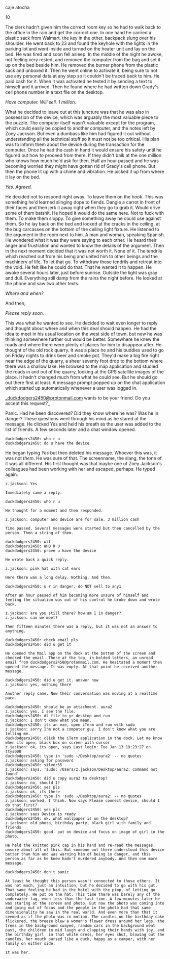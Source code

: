 caje atocha

10

  The clerk hadn't given him the correct room key so he had to walk back to the office in the rain and get the correct one. In one hand he carried a plastic sack from Walmart, the key in the other, backpack slung over his shoulder. He went back to 23 and found the keyhole with the lights in the parking lot and went inside and turned on the heater unit and lay on the bed. He was tired and soon fell asleep. In the middle of the night he awoke, not feeling very rested, and removed the computer from the bag and set it up on the bed beside him. He removed the burner phone from the plastic sack and unboxed it. Then he went online to activate it, being sure to not use any personal data at any step so it couldn't be traced back to him. He paid cash for it.
  When it was activated he tested it by sending a text to himself and it arrived. Then he found where he had written down Grady's cell phone number in a text file on the desktop.
  
  _Have computer. Will sell. 1 million._

  What he decided to leave out at this juncture was that he was also in possession of the device, which was arguably the most valuable piece to the puzzle. The computer itself wasn't valuable except for the program, which could easily be copied to another computer, and the notes left by Zoey Jackson. But even a dumbass like him had figured it out without understanding all the technical stuff so it must not be too critical. His plan was to inform them about the device during the transaction for the computer. Once he had the cash in hand it would ensure his safety until he figured out how to proceed from there. If they didn't balk at the one million who knows how much he'd ask for then. Half an hour passed and he was becoming worried they might have gotten rid of Grady's cell phone. But then the phone lit up with a chime and vibration. He picked it up from where it lay on the bed.
  
  _Yes. Agreed._
  
  He decided not to respond right away. To leave them on the hook. This was something he'd learned slinging dope to fiends. Dangle a carrot in front of their faces and then jerk it away right when they go to grab it. Would drive some of them batshit. He hoped it would do the same here. Not to fuck with them. To make them sloppy. To give something away he could use against them. So he lay back on the bed and looked at the cracks in the ceiling, at the bug carcasses on the bottom of the ceiling light fixture. He listened to the argument in the room next to him. A man and woman, speaking Spanish. He wondered what it was they were saying to each other. He heard their anger and frustration and wanted to know the details of the argument. Then in the next moment decided that it was not worth it. None of it. The tendrils which reached out from his being and united him to other beings and the machinery of life. To let that go. To withdraw those tendrils and retreat into the void. He felt like he could do that. That he wanted it to happen.
  He awoke several hours later, just before sunrise. Outside the light was gray and dull. Everything still damp from the rains the night before. He looked at the phone and saw two other texts.
  
  _Where and when?_
  
  And then,
  
  _Please reply soon._
  
  This was what he wanted to see. He decided to wait even longer to reply and thought about where and when this deal should happen. He had the idea to meet in his usual location on the west side of town, but now he was thinking somewhere further out would be better. Somewhere he knew the roads and where there were plenty of places for him to disappear after. He thought of the old rock quarry. It was a place he and his buddies used to go on Friday nights to drink beer and smoke pot. They'd make a big fire right near the edge of the quarry, a sheer seventy foot drop to the bottom where there was a shallow lake. He browsed to the map application and studied the roads in and out of the quarry, looking at the GPS satellite images of the place. It hadn't changed much from what he could see. But he should go out there first at least.
  A message prompt popped up on the chat application which started up automatically whenever a user was logged in.
  
  _duckdodgers2450@protonmail.com wants to be your friend. Do you accept this request?_
  
  Panic. Had he been discovered? Did they know where he was? Was he in danger? These questions went through his mind as he stared at the message. He clicked Yes and held his breath as the user was added to the list of friends. A few seconds later and a chat window opened.
  
	duckdodgers2450: who r u
	duckdodgers2450: do u have the device

  He began typing _Yes_ but then deleted his message. Whoever this was, it was not _them_. He was sure of that. The screenname, the slang, the tone of it was all different. His first thought was that maybe one of Zoey Jackson's colleagues had been working with her and escaped, perhaps. He typed again.

	z.jackson: Yes
	
	Immediately came a reply.
	
	duckdodgers2450: who r u
	
	He thought for a moment and then responded.
	
	z.jackson: computer and device are for sale. 3 million cash
	
	Time passed. Several messages were started but then cancelled by the person. Then a string of them.
	
	duckdodgers2450: wtf
	duckdodgers2450: WHO R U
	duckdodgers2450: prove u have the device

	He wrote back a quick reply.
	
	z.jackson: pink hat with cat ears
	
	Here there was a long delay. Nothing. And then.
	
	duckdodgers2450: u r in danger. do NOT sell to any1
	
	After an hour passed of him becoming more unsure of himself and feeling the situation was out of his control he broke down and wrote back.
	
	z.jackson: are you still there? how am I in danger?
	z.jackson: can we meet?
	
	Then fifteen minutes there was a reply, but it was not an answer to anything.
	
	duckdodgers2450: check email pls
	duckdodgers2450: did u get it
	
	He opened the Mail app on the dock at the bottom of the screen and checked the email. There at the top, in bolded letters, an unread email from duckdodgers2450@protonmail.com. He hesitated a moment then opened the message. It was empty. At that point he received another message.
	
	duckdodgers2450: did u get it. answer now
	z.jackson: yes, nothing there
	
	Another reply came. Now their conversation was moving at a realtime pace.
	
	duckdodgers2450: should be an attachment. aura2
	z.jackson: yes. I see the file.
	duckdodgers2450: dl file to yr desktop and run
	z.jackson: I don't know what you mean.
	duckdodgers2450: its an exe, open iTerm and run with sudo
	z.jackson: sorry I'm not a computer guy. I don't know what you are telling me.
	duckdodgers2450: click the iTerm application in the dock. Let me know when its open, black box on screen with cursor
	z.jackson: ok, its open, says Last login: Tue Jan 13 19:23:27 on ttys000
	duckdodgers2450: type in 'sudo ~/Desktop/aura2' -- no quotes
	z.jackson: asking for password
	duckdodgers2450: silver55
	z.jackson: says, 'sudo: /Users/z.jackson/Desktop/aura2: command not found'
	duckdodgers2450: did u copy aura2 to desktop?
	z.jackson: no, should I?
	duckdodgers2450: yes pls
	z.jackson: ok, its there
	duckdodgers2450: type in 'sudo ~/Desktop/aura2' -- no quotes
	z.jackson: worked, I think. Now says Please connect device, should I do that first?
	duckdodgers2450: yes pls
	z.jackson: says Device is ready
	duckdodgers2450: ok. what wallpaper is on the desktop?
	z.jackson: old photo, birthday party, black girl with family and friends
	duckdodgers2450: good. put on device and focus on image of girl in the photo.
	
	He held the knitted pink cap in his hand and re-read the messages, unsure about all of this. But someone out there understood this device better than him and was warning him of being in danger, and this person as far as he knew hadn't murdered anybody. And then one more message.
	
	duckdodgers2450: don't panic
	
	At least he thought this person wasn't connected to those others. It was not much, just an intuition, but he decided to go with his gut. That same feeling he had in the hotel with the pimp, of letting go completely. He put on the hat. This time there was barely any of the underwater lag, even less than the last time. A few minutes later he was staring at the screen and photo. But now the photo was coming into and going out of focus and the people in the photo had that same dimensionality he saw in the real world. And even more than that it seemed as if the photo was in motion. The candles on the birthday cake flickered, the breeze blew a woman's flower dress around her legs, the trees in the background swayed, random cars in the background went past, the children in mid laugh and clapping their hands with joy, and the birthday girl  in that white dress, her eyes shut, blowing out the candles, her mouth pursed like a duck, happy as a camper, with her family on either side. 
	
	It was her.
	

  